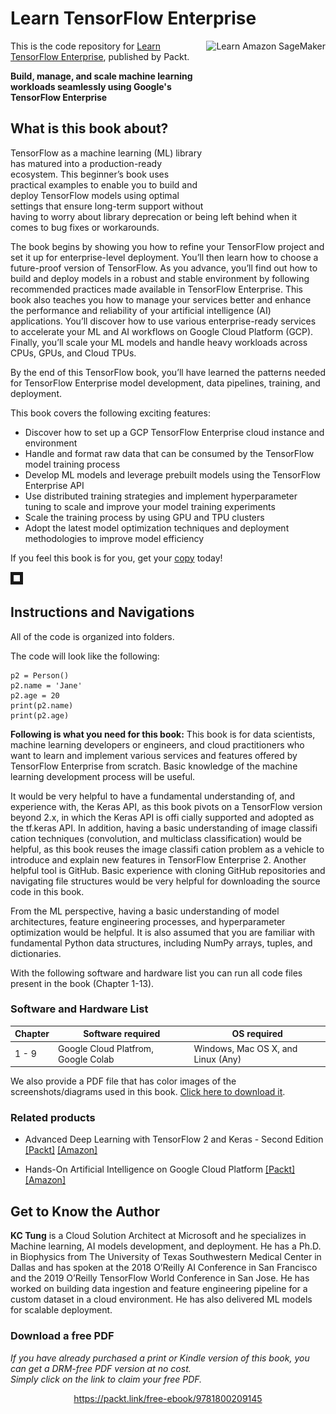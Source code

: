 # Learn TensorFlow Enterprise

<a href="https://www.packtpub.com/product/learn-tensorflow-enterprise/9781800209145?utm_source=github&utm_medium=repository&utm_campaign=9781800209145"><img src="https://static.packt-cdn.com/products/9781800209145/cover/smaller" alt="Learn Amazon SageMaker" height="256px" align="right"></a>

This is the code repository for [Learn TensorFlow Enterprise](https://www.packtpub.com/product/learn-tensorflow-enterprise/9781800209145?utm_source=github&utm_medium=repository&utm_campaign=9781800209145), published by Packt.

**Build, manage, and scale machine learning workloads seamlessly using Google's TensorFlow Enterprise**

## What is this book about?
TensorFlow as a machine learning (ML) library has matured into a production-ready ecosystem. This beginner’s book uses practical examples to enable you to build and deploy TensorFlow models using optimal settings that ensure long-term support without having to worry about library deprecation or being left behind when it comes to bug fixes or workarounds.

The book begins by showing you how to refine your TensorFlow project and set it up for enterprise-level deployment. You’ll then learn how to choose a future-proof version of TensorFlow. As you advance, you’ll find out how to build and deploy models in a robust and stable environment by following recommended practices made available in TensorFlow Enterprise. This book also teaches you how to manage your services better and enhance the performance and reliability of your artificial intelligence (AI) applications. You’ll discover how to use various enterprise-ready services to accelerate your ML and AI workflows on Google Cloud Platform (GCP). Finally, you’ll scale your ML models and handle heavy workloads across CPUs, GPUs, and Cloud TPUs.

By the end of this TensorFlow book, you’ll have learned the patterns needed for TensorFlow Enterprise model development, data pipelines, training, and deployment.

This book covers the following exciting features: 
* Discover how to set up a GCP TensorFlow Enterprise cloud instance and environment
* Handle and format raw data that can be consumed by the TensorFlow model training process
* Develop ML models and leverage prebuilt models using the TensorFlow Enterprise API
* Use distributed training strategies and implement hyperparameter tuning to scale and improve your model training experiments
* Scale the training process by using GPU and TPU clusters
* Adopt the latest model optimization techniques and deployment methodologies to improve model efficiency

If you feel this book is for you, get your [copy](https://www.amazon.com/dp/B08KYKWX2J) today!

<a href="https://www.packtpub.com/?utm_source=github&utm_medium=banner&utm_campaign=GitHubBanner"><img src="https://raw.githubusercontent.com/PacktPublishing/GitHub/master/GitHub.png" alt="https://www.packtpub.com/" border="5" /></a>

## Instructions and Navigations
All of the code is organized into folders.

The code will look like the following:
```
p2 = Person()
p2.name = 'Jane'
p2.age = 20
print(p2.name)
print(p2.age)

```

**Following is what you need for this book:**
This book is for data scientists, machine learning developers or engineers, and cloud practitioners who want to learn and implement various services and features offered by TensorFlow Enterprise from scratch. Basic knowledge of the machine learning development process will be useful.

It would be very helpful to have a fundamental understanding of, and experience with, the Keras API, as this book pivots on a TensorFlow version beyond 2.x, in which the Keras API is offi cially supported and adopted as the tf.keras API. In addition, having a basic understanding of image classifi cation techniques (convolution, and multiclass classification) would be helpful, as this book reuses the image classifi cation problem as a vehicle to introduce and explain new features in TensorFlow Enterprise 2. Another helpful tool is GitHub. Basic experience with cloning GitHub repositories and navigating file structures would be very helpful for downloading the source code in this book.

From the ML perspective, having a basic understanding of model architectures, feature engineering processes, and hyperparameter optimization would be helpful. It is also assumed that you are familiar with fundamental Python data structures, including NumPy arrays, tuples, and dictionaries.

With the following software and hardware list you can run all code files present in the book (Chapter 1-13).

### Software and Hardware List

| Chapter  | Software required                                                                    | OS required                        |
| -------- | -------------------------------------------------------------------------------------| -----------------------------------|
|  1 - 9   |   Google Cloud Platfrom, Google Colab                                						    | Windows, Mac OS X, and Linux (Any) |

We also provide a PDF file that has color images of the screenshots/diagrams used in this book. [Click here to download it](https://static.packt-cdn.com/downloads/9781800209145_ColorImages.pdf).


### Related products <Other books you may enjoy>
* Advanced Deep Learning with TensorFlow 2 and Keras - Second Edition [[Packt]](https://www.packtpub.com/product/advanced-deep-learning-with-tensorflow-2-and-keras-second-edition/9781838821654) [[Amazon]](https://www.amazon.com/dp/1838821651)

* Hands-On Artificial Intelligence on Google Cloud Platform [[Packt]](https://www.packtpub.com/product/hands-on-artificial-intelligence-on-google-cloud-platform/9781789538465) [[Amazon]](https://www.amazon.com/dp/1789538467)

## Get to Know the Author
**KC Tung** is a Cloud Solution Architect at Microsoft and he specializes in Machine learning, AI models development, and deployment. He has a Ph.D. in Biophysics from The University of Texas Southwestern Medical Center in Dallas and has spoken at the 2018 O’Reilly AI Conference in San Francisco and the 2019 O’Reilly TensorFlow World Conference in San Jose. He has worked on building data ingestion and feature engineering pipeline for a custom dataset in a cloud environment. He has also delivered ML models for scalable deployment.	



### Download a free PDF

 <i>If you have already purchased a print or Kindle version of this book, you can get a DRM-free PDF version at no cost.<br>Simply click on the link to claim your free PDF.</i>
<p align="center"> <a href="https://packt.link/free-ebook/9781800209145">https://packt.link/free-ebook/9781800209145 </a> </p>